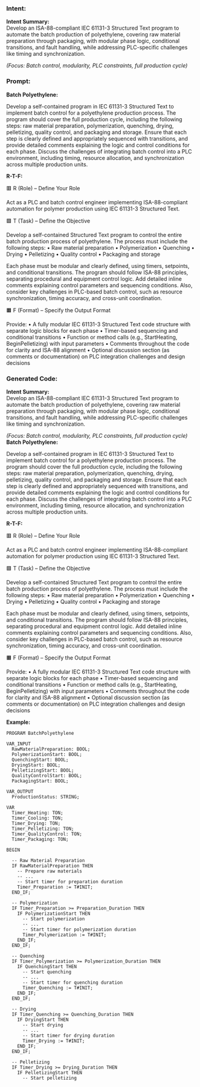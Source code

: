 ### Intent:
**Intent Summary:**  
Develop an ISA-88-compliant IEC 61131-3 Structured Text program to automate the batch production of polyethylene, covering raw material preparation through packaging, with modular phase logic, conditional transitions, and fault handling, while addressing PLC-specific challenges like timing and synchronization.  

*(Focus: Batch control, modularity, PLC constraints, full production cycle)*

### Prompt:
**Batch Polyethylene:**

Develop a self-contained program in IEC 61131-3 Structured Text to implement batch control for a polyethylene production process. The program should cover the full production cycle, including the following steps: raw material preparation, polymerization, quenching, drying, pelletizing, quality control, and packaging and storage. Ensure that each step is clearly defined and appropriately sequenced with transitions, and provide detailed comments explaining the logic and control conditions for each phase. Discuss the challenges of integrating batch control into a PLC environment, including timing, resource allocation, and synchronization across multiple production units.

**R-T-F:**

🟥 R (Role) – Define Your Role

Act as a PLC and batch control engineer implementing ISA-88-compliant automation for polymer production using IEC 61131-3 Structured Text.

🟩 T (Task) – Define the Objective

Develop a self-contained Structured Text program to control the entire batch production process of polyethylene. The process must include the following steps:
	•	Raw material preparation
	•	Polymerization
	•	Quenching
	•	Drying
	•	Pelletizing
	•	Quality control
	•	Packaging and storage

Each phase must be modular and clearly defined, using timers, setpoints, and conditional transitions. The program should follow ISA-88 principles, separating procedural and equipment control logic. Add detailed inline comments explaining control parameters and sequencing conditions. Also, consider key challenges in PLC-based batch control, such as resource synchronization, timing accuracy, and cross-unit coordination.

🟧 F (Format) – Specify the Output Format

Provide:
	•	A fully modular IEC 61131-3 Structured Text code structure with separate logic blocks for each phase
	•	Timer-based sequencing and conditional transitions
	•	Function or method calls (e.g., StartHeating, BeginPelletizing) with input parameters
	•	Comments throughout the code for clarity and ISA-88 alignment
	•	Optional discussion section (as comments or documentation) on PLC integration challenges and design decisions

### Generated Code:
**Intent Summary:**  
Develop an ISA-88-compliant IEC 61131-3 Structured Text program to automate the batch production of polyethylene, covering raw material preparation through packaging, with modular phase logic, conditional transitions, and fault handling, while addressing PLC-specific challenges like timing and synchronization.  

*(Focus: Batch control, modularity, PLC constraints, full production cycle)*
**Batch Polyethylene:**

Develop a self-contained program in IEC 61131-3 Structured Text to implement batch control for a polyethylene production process. The program should cover the full production cycle, including the following steps: raw material preparation, polymerization, quenching, drying, pelletizing, quality control, and packaging and storage. Ensure that each step is clearly defined and appropriately sequenced with transitions, and provide detailed comments explaining the logic and control conditions for each phase. Discuss the challenges of integrating batch control into a PLC environment, including timing, resource allocation, and synchronization across multiple production units.

**R-T-F:**

🟥 R (Role) – Define Your Role

Act as a PLC and batch control engineer implementing ISA-88-compliant automation for polymer production using IEC 61131-3 Structured Text.

🟩 T (Task) – Define the Objective

Develop a self-contained Structured Text program to control the entire batch production process of polyethylene. The process must include the following steps:
	•	Raw material preparation
	•	Polymerization
	•	Quenching
	•	Drying
	•	Pelletizing
	•	Quality control
	•	Packaging and storage

Each phase must be modular and clearly defined, using timers, setpoints, and conditional transitions. The program should follow ISA-88 principles, separating procedural and equipment control logic. Add detailed inline comments explaining control parameters and sequencing conditions. Also, consider key challenges in PLC-based batch control, such as resource synchronization, timing accuracy, and cross-unit coordination.

🟧 F (Format) – Specify the Output Format

Provide:
	•	A fully modular IEC 61131-3 Structured Text code structure with separate logic blocks for each phase
	•	Timer-based sequencing and conditional transitions
	•	Function or method calls (e.g., StartHeating, BeginPelletizing) with input parameters
	•	Comments throughout the code for clarity and ISA-88 alignment
	•	Optional discussion section (as comments or documentation) on PLC integration challenges and design decisions

**Example:**

```st
PROGRAM BatchPolyethylene

VAR_INPUT
  RawMaterialPreparation: BOOL;
  PolymerizationStart: BOOL;
  QuenchingStart: BOOL;
  DryingStart: BOOL;
  PelletizingStart: BOOL;
  QualityControlStart: BOOL;
  PackagingStart: BOOL;

VAR_OUTPUT
  ProductionStatus: STRING;

VAR
  Timer_Heating: TON;
  Timer_Cooling: TON;
  Timer_Drying: TON;
  Timer_Pelletizing: TON;
  Timer_QualityControl: TON;
  Timer_Packaging: TON;

BEGIN

  -- Raw Material Preparation
  IF RawMaterialPreparation THEN
    -- Prepare raw materials
    -- ...
    -- Start timer for preparation duration
    Timer_Preparation := T#INIT;
  END_IF;

  -- Polymerization
  IF Timer_Preparation >= Preparation_Duration THEN
    IF PolymerizationStart THEN
      -- Start polymerization
      -- ...
      -- Start timer for polymerization duration
      Timer_Polymerization := T#INIT;
    END_IF;
  END_IF;

  -- Quenching
  IF Timer_Polymerization >= Polymerization_Duration THEN
    IF QuenchingStart THEN
      -- Start quenching
      -- ...
      -- Start timer for quenching duration
      Timer_Quenching := T#INIT;
    END_IF;
  END_IF;

  -- Drying
  IF Timer_Quenching >= Quenching_Duration THEN
    IF DryingStart THEN
      -- Start drying
      -- ...
      -- Start timer for drying duration
      Timer_Drying := T#INIT;
    END_IF;
  END_IF;

  -- Pelletizing
  IF Timer_Drying >= Drying_Duration THEN
    IF PelletizingStart THEN
      -- Start pelletizing
